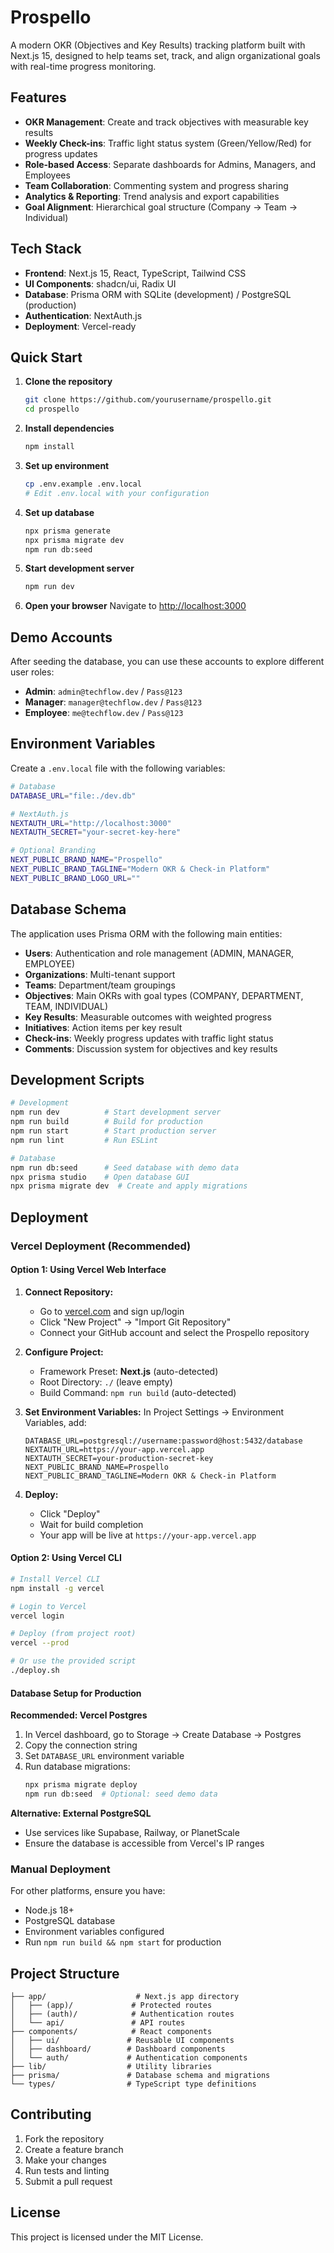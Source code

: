 # Prospello

A modern OKR (Objectives and Key Results) tracking platform built with Next.js 15, designed to help teams set, track, and align organizational goals with real-time progress monitoring.

## Features

- **OKR Management**: Create and track objectives with measurable key results
- **Weekly Check-ins**: Traffic light status system (Green/Yellow/Red) for progress updates
- **Role-based Access**: Separate dashboards for Admins, Managers, and Employees
- **Team Collaboration**: Commenting system and progress sharing
- **Analytics & Reporting**: Trend analysis and export capabilities
- **Goal Alignment**: Hierarchical goal structure (Company → Team → Individual)

## Tech Stack

- **Frontend**: Next.js 15, React, TypeScript, Tailwind CSS
- **UI Components**: shadcn/ui, Radix UI
- **Database**: Prisma ORM with SQLite (development) / PostgreSQL (production)
- **Authentication**: NextAuth.js
- **Deployment**: Vercel-ready

## Quick Start

1. **Clone the repository**
   ```bash
   git clone https://github.com/yourusername/prospello.git
   cd prospello
   ```

2. **Install dependencies**
   ```bash
   npm install
   ```

3. **Set up environment**
   ```bash
   cp .env.example .env.local
   # Edit .env.local with your configuration
   ```

4. **Set up database**
   ```bash
   npx prisma generate
   npx prisma migrate dev
   npm run db:seed
   ```

5. **Start development server**
   ```bash
   npm run dev
   ```

6. **Open your browser**
   Navigate to [http://localhost:3000](http://localhost:3000)

## Demo Accounts

After seeding the database, you can use these accounts to explore different user roles:

- **Admin**: `admin@techflow.dev` / `Pass@123`
- **Manager**: `manager@techflow.dev` / `Pass@123`
- **Employee**: `me@techflow.dev` / `Pass@123`

## Environment Variables

Create a `.env.local` file with the following variables:

```bash
# Database
DATABASE_URL="file:./dev.db"

# NextAuth.js
NEXTAUTH_URL="http://localhost:3000"
NEXTAUTH_SECRET="your-secret-key-here"

# Optional Branding
NEXT_PUBLIC_BRAND_NAME="Prospello"
NEXT_PUBLIC_BRAND_TAGLINE="Modern OKR & Check-in Platform"
NEXT_PUBLIC_BRAND_LOGO_URL=""
```

## Database Schema

The application uses Prisma ORM with the following main entities:

- **Users**: Authentication and role management (ADMIN, MANAGER, EMPLOYEE)
- **Organizations**: Multi-tenant support
- **Teams**: Department/team groupings
- **Objectives**: Main OKRs with goal types (COMPANY, DEPARTMENT, TEAM, INDIVIDUAL)
- **Key Results**: Measurable outcomes with weighted progress
- **Initiatives**: Action items per key result
- **Check-ins**: Weekly progress updates with traffic light status
- **Comments**: Discussion system for objectives and key results

## Development Scripts

```bash
# Development
npm run dev          # Start development server
npm run build        # Build for production
npm run start        # Start production server
npm run lint         # Run ESLint

# Database
npm run db:seed      # Seed database with demo data
npx prisma studio    # Open database GUI
npx prisma migrate dev  # Create and apply migrations
```

## Deployment

### Vercel Deployment (Recommended)

#### Option 1: Using Vercel Web Interface

1. **Connect Repository:**
   - Go to [vercel.com](https://vercel.com) and sign up/login
   - Click "New Project" → "Import Git Repository"
   - Connect your GitHub account and select the Prospello repository

2. **Configure Project:**
   - Framework Preset: **Next.js** (auto-detected)
   - Root Directory: `./` (leave empty)
   - Build Command: `npm run build` (auto-detected)

3. **Set Environment Variables:**
   In Project Settings → Environment Variables, add:

   ```
   DATABASE_URL=postgresql://username:password@host:5432/database
   NEXTAUTH_URL=https://your-app.vercel.app
   NEXTAUTH_SECRET=your-production-secret-key
   NEXT_PUBLIC_BRAND_NAME=Prospello
   NEXT_PUBLIC_BRAND_TAGLINE=Modern OKR & Check-in Platform
   ```

4. **Deploy:**
   - Click "Deploy"
   - Wait for build completion
   - Your app will be live at `https://your-app.vercel.app`

#### Option 2: Using Vercel CLI

```bash
# Install Vercel CLI
npm install -g vercel

# Login to Vercel
vercel login

# Deploy (from project root)
vercel --prod

# Or use the provided script
./deploy.sh
```

#### Database Setup for Production

**Recommended: Vercel Postgres**
1. In Vercel dashboard, go to Storage → Create Database → Postgres
2. Copy the connection string
3. Set `DATABASE_URL` environment variable
4. Run database migrations:
   ```bash
   npx prisma migrate deploy
   npm run db:seed  # Optional: seed demo data
   ```

**Alternative: External PostgreSQL**
- Use services like Supabase, Railway, or PlanetScale
- Ensure the database is accessible from Vercel's IP ranges

### Manual Deployment

For other platforms, ensure you have:
- Node.js 18+
- PostgreSQL database
- Environment variables configured
- Run `npm run build && npm start` for production

## Project Structure

```
├── app/                    # Next.js app directory
│   ├── (app)/             # Protected routes
│   ├── (auth)/            # Authentication routes
│   └── api/               # API routes
├── components/            # React components
│   ├── ui/               # Reusable UI components
│   ├── dashboard/        # Dashboard components
│   └── auth/             # Authentication components
├── lib/                  # Utility libraries
├── prisma/               # Database schema and migrations
└── types/                # TypeScript type definitions
```

## Contributing

1. Fork the repository
2. Create a feature branch
3. Make your changes
4. Run tests and linting
5. Submit a pull request

## License

This project is licensed under the MIT License.
